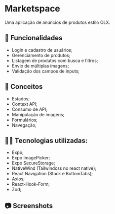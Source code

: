 # Marketspace

Uma aplicação de anúncios de produtos estilo OLX.

## :dart: Funcionalidades

- Login e cadastro de usuários;
- Gerenciamento de produtos;
- Listagem de produtos com busca e filtros;
- Envio de múltiplas imagens;
- Validação dos campos de inputs;

## :book: Conceitos

- Estados;
- Context API;
- Consumo de API;
- Manipulação de imagens;
- Formulários;
- Navegação;

## :man_technologist: Tecnologias utilizadas:

- Expo;
- Expo ImagePicker;
- Expo SecureStorage;
- NativeWind (Tailwindcss no react native);
- React Navigation (Stack e BottomTabs);
- Axios;
- React-Hook-Form;
- Zod;

## :camera: Screenshots
